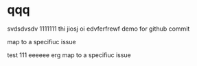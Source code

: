 # qqq
svdsdvsdv
1111111
thi jiosj oi
edvferfrewf
demo for github commit

map to a specifiuc issue

test  111
eeeeee
erg
map to a specifiuc issue
